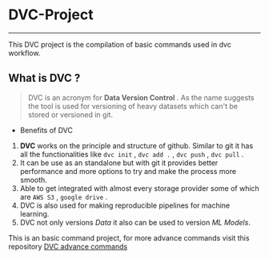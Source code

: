 # DVC-Project
***
This DVC project is the compilation of basic commands used in dvc workflow.

## What is DVC ?
> DVC is an acronym for **Data Version Control** . As the name suggests the tool is used for versioning of heavy datasets which can't be stored or versioned in git.

* Benefits of DVC
1. **DVC** works on the principle and structure of github. Similar to git it has all the functionalities like `dvc init` , `dvc add .` , `dvc push` , `dvc pull` . 
2. It can be use as an standalone but with git it provides better performance and more options to try and make the process more smooth.
3. Able to get integrated with almost every storage provider some of which are  `AWS S3` , `google drive` . 
4. DVC is also used for making reproducible pipelines for machine learning.
5. DVC not only versions *Data* it also can be used to version *ML Models*.


This is an basic command project, for more advance commands visit this repository [DVC advance commands](https://github.com/Vaibhav-Ahuja1/dvc-project--1.git)

